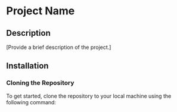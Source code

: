 # Project Name

## Description
[Provide a brief description of the project.]

## Installation

### Cloning the Repository
To get started, clone the repository to your local machine using the following command:
